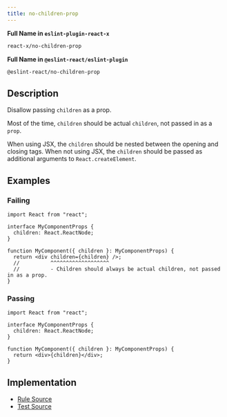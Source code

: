 ```yaml
---
title: no-children-prop
---
```


**Full Name in `eslint-plugin-react-x`**

```sh copy
react-x/no-children-prop
```

**Full Name in `@eslint-react/eslint-plugin`**

```sh copy
@eslint-react/no-children-prop
```

## Description

Disallow passing `children` as a prop.

Most of the time, `children` should be actual `children`, not passed in as a `prop`.

When using JSX, the `children` should be nested between the opening and closing tags. When not using JSX, the `children` should be passed as additional arguments to `React.createElement`.

## Examples

### Failing

```tsx
import React from "react";

interface MyComponentProps {
  children: React.ReactNode;
}

function MyComponent({ children }: MyComponentProps) {
  return <div children={children} />;
  //          ^^^^^^^^^^^^^^^^^^^
  //          - Children should always be actual children, not passed in as a prop.
}
```

### Passing

```tsx
import React from "react";

interface MyComponentProps {
  children: React.ReactNode;
}

function MyComponent({ children }: MyComponentProps) {
  return <div>{children}</div>;
}
```

## Implementation

- [Rule Source](https://github.com/Rel1cx/eslint-react/tree/main/packages/plugins/eslint-plugin-react-x/src/rules/no-children-prop.ts)
- [Test Source](https://github.com/Rel1cx/eslint-react/tree/main/packages/plugins/eslint-plugin-react-x/src/rules/no-children-prop.spec.ts)
